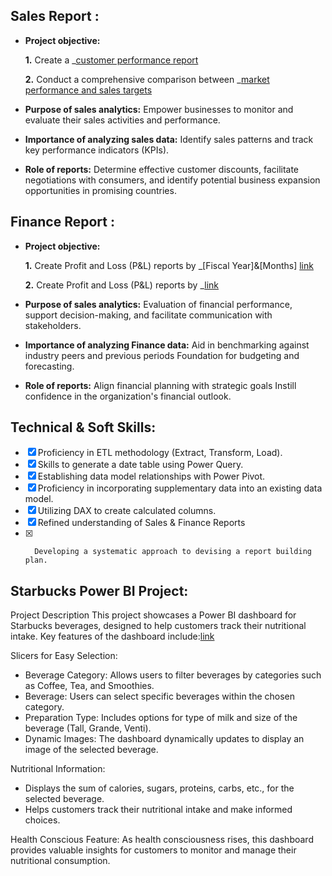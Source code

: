 ## Sales Report :


- **Project objective:** 

    **1.** Create a _[customer performance report](https://github.com/bhavkirat79/Excel_PowerBI/tree/0921dbd9cbc11a0ede9b9fe7082eef46bd7838fd/SalesReport_AtliQ)

    **2.** Conduct a comprehensive comparison between _[market performance and sales targets](https://github.com/bhavkirat79/Excel_PowerBI/tree/0921dbd9cbc11a0ede9b9fe7082eef46bd7838fd/SalesReport_AtliQ)

- **Purpose of sales analytics:** Empower businesses to monitor and evaluate their sales activities and performance.

- **Importance of analyzing sales data:** Identify sales patterns and track key performance indicators (KPIs).

- **Role of reports:** Determine effective customer discounts, facilitate negotiations with consumers, and identify potential business expansion opportunities in promising countries.


## Finance Report :

- **Project objective:** 

    **1.** Create Profit and Loss (P&L) reports by _[Fiscal Year]&[Months] [link](https://github.com/bhavkirat79/Excel_PowerBI/tree/0921dbd9cbc11a0ede9b9fe7082eef46bd7838fd/Financial_AtliQ
)

   **2.** Create Profit and Loss (P&L) reports by _[link](https://github.com/bhavkirat79/Excel_PowerBI/tree/0921dbd9cbc11a0ede9b9fe7082eef46bd7838fd/Financial_AtliQ)


- **Purpose of sales analytics:** Evaluation of financial performance, support decision-making, and facilitate communication with stakeholders.

- **Importance of analyzing Finance data:** Aid in benchmarking against industry peers and previous periods Foundation for budgeting and forecasting.

- **Role of reports:** Align financial planning with strategic goals Instill confidence in the organization's financial outlook.


## Technical & Soft Skills:
- [x]	Proficiency in ETL methodology (Extract, Transform, Load).
- [x]	Skills to generate a date table using Power Query.
- [x]	Establishing data model relationships with Power Pivot.
- [x]	Proficiency in incorporating supplementary data into an existing data model.
- [x]	Utilizing DAX to create calculated columns.
- [x]	Refined understanding of Sales & Finance Reports
- [x]		Developing a systematic approach to devising a report building plan.

## Starbucks Power BI Project:
Project Description
This project showcases a Power BI dashboard for Starbucks beverages, designed to help customers track their
nutritional intake. Key features of the dashboard include:[link](https://github.com/bhavkirat79/Excel_PowerBI/blob/0921dbd9cbc11a0ede9b9fe7082eef46bd7838fd/STARBUCKS%20PROJECT%20updated.pbix)

Slicers for Easy Selection:
-  Beverage Category: Allows users to filter beverages by categories such as Coffee, Tea, and Smoothies.
- Beverage: Users can select specific beverages within the chosen category.
- Preparation Type: Includes options for type of milk and size of the beverage (Tall, Grande, Venti).
- Dynamic Images: The dashboard dynamically updates to display an image of the selected beverage.

Nutritional Information:
- Displays the sum of calories, sugars, proteins, carbs, etc., for the selected beverage.
- Helps customers track their nutritional intake and make informed choices.

Health Conscious Feature:
As health consciousness rises, this dashboard provides valuable insights for customers to monitor and manage their nutritional consumption.


